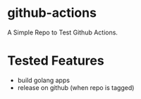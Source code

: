 # github-actions

A Simple Repo to Test Github Actions.

# Tested Features

* build golang apps
* release on github (when repo is tagged)
